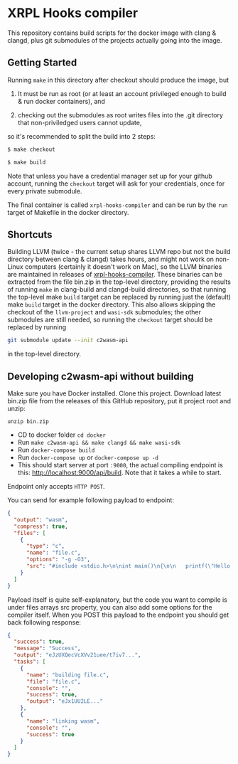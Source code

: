 # XRPL Hooks compiler

This repository contains build scripts for the docker image with clang
& clangd, plus git submodules of the projects actually going into the
image.

## Getting Started

Running `make` in this directory after checkout should produce the
image, but

1. It must be run as root (or at least an account privileged enough to
   build & run docker containers), and

2. checking out the submodules as root writes files into the .git
   directory that non-priviledged users cannot update,

so it's recommended to split the build into 2 steps:

```bash
$ make checkout

$ make build
```

Note that unless you have a credential manager set up for your github
account, running the `checkout` target will ask for your credentials,
once for every private submodule.

The final container is called `xrpl-hooks-compiler` and can be run by
the `run` target of Makefile in the docker directory.

## Shortcuts

Building LLVM (twice - the current setup shares LLVM repo but not the
build directory between clang & clangd) takes hours, and might not
work on non-Linux computers (certainly it doesn't work on Mac), so the
LLVM binaries are maintained in releases of
[xrpl-hooks-compiler](https://github.com/eqlabs/xrpl-hooks-compiler/).
These binaries can be extracted from the file bin.zip in the top-level
directory, providing the results of running `make` in clang-build and
clangd-build directories, so that running the top-level make `build`
target can be replaced by running just the (default) make `build`
target in the docker directory. This also allows skipping the checkout
of the `llvm-project` and `wasi-sdk` submodules; the other submodules
are still needed, so running the `checkout` target should be replaced
by running

```bash
git submodule update --init c2wasm-api
```

in the top-level directory.

## Developing c2wasm-api without building

Make sure you have Docker installed. Clone this project. Download
latest bin.zip file from the releases of this GitHub repository, put
it project root and unzip:

```
unzip bin.zip
```

- CD to docker folder `cd docker`
- Run `make c2wasm-api && make clangd && make wasi-sdk`
- Run `docker-compose build`
- Run `docker-compose up` or `docker-compose up -d`
- This should start server at port `:9000`, the actual compiling endpoint is this: [http://localhost:9000/api/build](localhost:9000/api/build). Note that it takes a while to start.

Endpoint only accepts `HTTP POST`.

You can send for example following payload to endpoint:

```json
{
  "output": "wasm",
  "compress": true,
  "files": [
    {
      "type": "c",
      "name": "file.c",
      "options": "-g -O3",
      "src": "#include <stdio.h>\n\nint main()\n{\n\n   printf(\"Hello World\");\n   return 0;\n}"
    }
  ]
}
```

Payload itself is quite self-explanatory, but the code you want to compile is under files arrays src property, you can also add some options for the compiler itself. When you POST this payload to the endpoint you should get back following response:

```json
{
  "success": true,
  "message": "Success",
  "output": "eJzUXQecVcXVv21uee/t7iv7...",
  "tasks": [
    {
      "name": "building file.c",
      "file": "file.c",
      "console": "",
      "success": true,
      "output": "eJx1UU2LE..."
    },
    {
      "name": "linking wasm",
      "console": "",
      "success": true
    }
  ]
}
```
